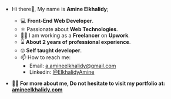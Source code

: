 - Hi there👋, My name is **Amine Elkhalidy**;
  - ‍💻 **Front-End Web Developer**.
  - ⚛️ Passionate about **Web Technologies**.
  - 👨‍💻 I am working as a **Freelancer** on **Upwork**.
  - ⌛ **About 2 years of professional experience**.
  - 🤓 **Self taught developer**.
  - 📫 How to reach me:
    - Email: a.amineelkhalidy@gmail.com
    - Linkedin: [@ElkhalidyAmine](https://www.linkedin.com/in/amine-elkhalidy/)
 
 - 👨‍💻 **For more about me, Do not hesitate to visit my portfolio at: [amineelkhalidy.com](https://www.amineelkhalidy.com)**

   




